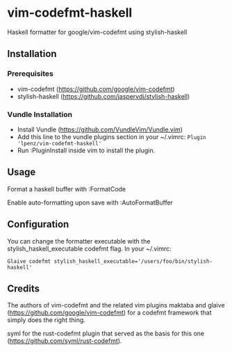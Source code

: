 # vim-codefmt-haskell

Haskell formatter for google/vim-codefmt using stylish-haskell


## Installation


### Prerequisites

* vim-codefmt (https://github.com/google/vim-codefmt)
* stylish-haskell (https://github.com/jaspervdj/stylish-haskell)


### Vundle Installation

* Install Vundle (https://github.com/VundleVim/Vundle.vim)
* Add this line to the vundle plugins section in your ~/.vimrc:
```Plugin 'lpenz/vim-codefmt-haskell'```
* Run :PluginInstall inside vim to install the plugin.


## Usage

Format a haskell buffer with :FormatCode

Enable auto-formatting upon save with :AutoFormatBuffer


## Configuration

You can change the formatter executable with the stylish_haskell_executable codefmt flag.
In your ~/.vimrc:

```Glaive codefmt stylish_haskell_executable='/users/foo/bin/stylish-haskell'```


## Credits

The authors of vim-codefmt and the related vim plugins maktaba and glaive
(https://github.com/google/vim-codefmt) for a codefmt framework that simply
does the right thing.

syml for the rust-codefmt plugin that served as the basis for this one
(https://github.com/syml/rust-codefmt).
